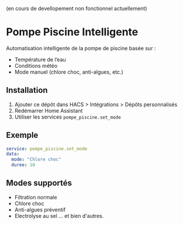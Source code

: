 (en cours de devellopement non fonctionnel actuellement)
# Pompe Piscine Intelligente

Automatisation intelligente de la pompe de piscine basée sur :

- Température de l’eau
- Conditions météo
- Mode manuel (chlore choc, anti-algues, etc.)

## Installation

1. Ajouter ce dépôt dans HACS > Intégrations > Dépôts personnalisés
2. Redémarrer Home Assistant
3. Utiliser les services `pompe_piscine.set_mode`

## Exemple

```yaml
service: pompe_piscine.set_mode
data:
  mode: "Chlore choc"
  duree: 10
```

## Modes supportés

- Filtration normale
- Chlore choc
- Anti-algues préventif
- Electrolyse au sel
... et bien d'autres.
